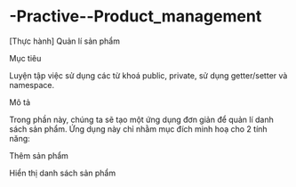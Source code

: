 # -Practive--Product_management

[Thực hành] Quản lí sản phẩm

Mục tiêu

Luyện tập việc sử dụng các từ khoá public, private, sử dụng getter/setter và namespace.

Mô tả

Trong phần này, chúng ta sẽ tạo một ứng dụng đơn giản để quản lí danh sách sản phẩm. Ứng dụng này chỉ nhằm mục đích minh hoạ cho 2 tính năng:

Thêm sản phẩm

Hiển thị danh sách sản phẩm